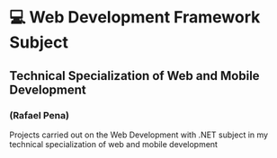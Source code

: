# 💻 Web Development Framework Subject
## Technical Specialization of Web and Mobile Development
### (Rafael Pena)

Projects carried out on the Web Development with .NET subject in my technical specialization of web and mobile development
